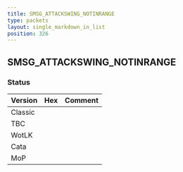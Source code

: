 ```yaml
---
title: SMSG_ATTACKSWING_NOTINRANGE
type: packets
layout: single_markdown_in_list
position: 326
---
```


## SMSG_ATTACKSWING_NOTINRANGE

### Status

Version | Hex | Comment
---------- | ---------- | ---------- 
Classic |  |  
TBC |  |  
WotLK |  |  
Cata |  |  
MoP |  |  